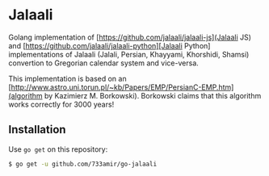 # Jalaali

Golang implementation of [https://github.com/jalaali/jalaali-js](Jalaali JS) and [https://github.com/jalaali/jalaali-python][Jalaali Python] implementations of Jalaali (Jalali, Persian, Khayyami, Khorshidi, Shamsi) convertion to Gregorian calendar system and vice-versa.

This implementation is based on an [http://www.astro.uni.torun.pl/~kb/Papers/EMP/PersianC-EMP.htm](algorithm by Kazimierz M. Borkowski). Borkowski claims that this algorithm works correctly for 3000 years!

## Installation

Use `go get` on this repository:

```sh
$ go get -u github.com/733amir/go-jalaali
```
